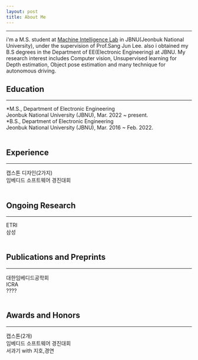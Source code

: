 ```yaml
---
layout: post
title: About Me
---
```

* * *
i'm a M.S. student at [Machine Intelligence Lab](https://sites.google.com/view/miljbnu) in JBNU(Jeonbuk National University), under the supervision of Prof.Sang Jun Lee. also i obtained my B.S degrees in the Department of EE(Electronic Engineering) at JBNU. My research interest includes Computer vision, Unsupervised learning for Depth estimation, Object pose estimation and many technique for autonomous driving.
<br>

## Education
* * *
*M.S., Department of Electronic Engineering  
  Jeonbuk National University (JBNU), Mar. 2022 ~ present.  
*B.S., Department of Electronic Engineering  
  Jeonbuk National University (JBNU), Mar. 2016 ~ Feb. 2022.  
<br>


## Experience
* * *
캡스톤 디자인(2가지)  
임베디드 소프트웨어 경진대회  
<br>

## Ongoing Research
* * *
ETRI  
삼성  
<br>

## Publications and Preprints
* * *
대한임베디드공학회  
ICRA  
????  
<br>

## Awards and Honors
* * *
캡스톤(2개)  
임베디드 소프트웨어 경진대회  
서과기 with 지호,경연  
<br>
